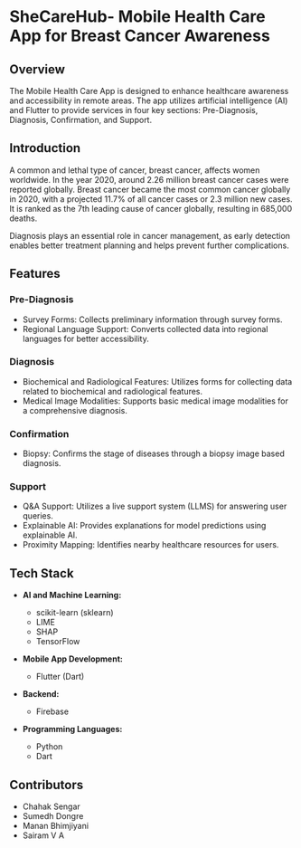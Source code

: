 

# SheCareHub- Mobile Health Care App for Breast Cancer Awareness

## Overview

The Mobile Health Care App is designed to enhance healthcare awareness and accessibility in remote areas. The app utilizes artificial intelligence (AI) and Flutter to provide services in four key sections: Pre-Diagnosis, Diagnosis, Confirmation, and Support.

## Introduction

A common and lethal type of cancer, breast cancer, affects women worldwide. In the year 2020, around 2.26 million breast cancer cases were reported globally. Breast cancer became the most common cancer globally in 2020, with a projected 11.7% of all cancer cases or 2.3 million new cases. It is ranked as the 7th leading cause of cancer globally, resulting in 685,000 deaths.

Diagnosis plays an essential role in cancer management, as early detection enables better treatment planning and helps prevent further complications.

## Features

### Pre-Diagnosis
- Survey Forms: Collects preliminary information through survey forms.
- Regional Language Support: Converts collected data into regional languages for better accessibility.

### Diagnosis

- Biochemical and Radiological Features: Utilizes forms for collecting data related to biochemical and radiological features.
- Medical Image Modalities: Supports basic medical image modalities for a comprehensive diagnosis.

### Confirmation

- Biopsy: Confirms the stage of diseases through a biopsy image based diagnosis.

### Support

- Q&A Support: Utilizes a live support system (LLMS) for answering user queries.
- Explainable AI: Provides explanations for model predictions using explainable AI.
- Proximity Mapping: Identifies nearby healthcare resources for users.

## Tech Stack
- **AI and Machine Learning:**
  - scikit-learn (sklearn)
  - LIME
  - SHAP
  - TensorFlow

- **Mobile App Development:**
  - Flutter (Dart)

- **Backend:**
  - Firebase

- **Programming Languages:**
  - Python
  - Dart


## Contributors

- Chahak Sengar
- Sumedh Dongre
- Manan Bhimjiyani
- Sairam V A
